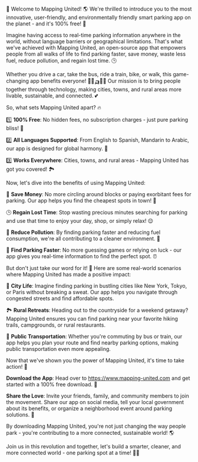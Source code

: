 🚨 Welcome to Mapping United! 🌎 We're thrilled to introduce you to the most innovative, user-friendly, and environmentally friendly smart parking app on the planet - and it's 100% free! 💸

Imagine having access to real-time parking information anywhere in the world, without language barriers or geographical limitations. That's what we've achieved with Mapping United, an open-source app that empowers people from all walks of life to find parking faster, save money, waste less fuel, reduce pollution, and regain lost time. 🕒

Whether you drive a car, take the bus, ride a train, bike, or walk, this game-changing app benefits everyone! 🚌🚂🛺️🏃‍♀️ Our mission is to bring people together through technology, making cities, towns, and rural areas more livable, sustainable, and connected. 💕

So, what sets Mapping United apart? 🔥

1️⃣ **100% Free**: No hidden fees, no subscription charges - just pure parking bliss! 🎉

2️⃣ **All Languages Supported**: From English to Spanish, Mandarin to Arabic, our app is designed for global harmony. 🌈

3️⃣ **Works Everywhere**: Cities, towns, and rural areas - Mapping United has got you covered! 🏞️

Now, let's dive into the benefits of using Mapping United:

💸 **Save Money**: No more circling around blocks or paying exorbitant fees for parking. Our app helps you find the cheapest spots in town! 💸

🕒 **Regain Lost Time**: Stop wasting precious minutes searching for parking and use that time to enjoy your day, shop, or simply relax! 😌

💨 **Reduce Pollution**: By finding parking faster and reducing fuel consumption, we're all contributing to a cleaner environment. 🌿

🚗 **Find Parking Faster**: No more guessing games or relying on luck - our app gives you real-time information to find the perfect spot. ⏰

But don't just take our word for it! 🤔 Here are some real-world scenarios where Mapping United has made a positive impact:

🌃 **City Life**: Imagine finding parking in bustling cities like New York, Tokyo, or Paris without breaking a sweat. Our app helps you navigate through congested streets and find affordable spots.

🏞️ **Rural Retreats**: Heading out to the countryside for a weekend getaway? Mapping United ensures you can find parking near your favorite hiking trails, campgrounds, or rural restaurants.

🚌 **Public Transportation**: Whether you're commuting by bus or train, our app helps you plan your route and find nearby parking options, making public transportation even more appealing.

Now that we've shown you the power of Mapping United, it's time to take action! 🎉

**Download the App**: Head over to https://www.mapping-united.com and get started with a 100% free download. 📲

**Share the Love**: Invite your friends, family, and community members to join the movement. Share our app on social media, tell your local government about its benefits, or organize a neighborhood event around parking solutions. 🤩

By downloading Mapping United, you're not just changing the way people park - you're contributing to a more connected, sustainable world! 🌎

Join us in this revolution and together, let's build a smarter, cleaner, and more connected world - one parking spot at a time! 💪🏽